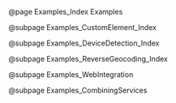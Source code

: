 @page Examples_Index Examples

@subpage Examples_CustomElement_Index

@subpage Examples_DeviceDetection_Index

@subpage Examples_ReverseGeocoding_Index

@subpage Examples_WebIntegration

@subpage Examples_CombiningServices
